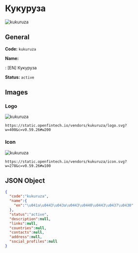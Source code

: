 
# Кукуруза 
![kukuruza](https://static.openfintech.io/vendors/kukuruza/logo.svg?w=400&c=v0.59.26#w200)  

## General 
 
**Code:** `kukuruza` 
 
**Name:** 
 
:	[EN] Кукуруза 
 
**Status:** `active` 
 

## Images 

### Logo 
 
![kukuruza](https://static.openfintech.io/vendors/kukuruza/logo.svg?w=400&c=v0.59.26#w200)  

```
https://static.openfintech.io/vendors/kukuruza/logo.svg?w=400&c=v0.59.26#w200
```  

### Icon 
 
![kukuruza](https://static.openfintech.io/vendors/kukuruza/icon.svg?w=278&c=v0.59.26#w100)  

```
https://static.openfintech.io/vendors/kukuruza/icon.svg?w=278&c=v0.59.26#w100
```  

## JSON Object 

```json
{
  "code":"kukuruza",
  "name":{
    "en":"\u041a\u0443\u043a\u0443\u0440\u0443\u0437\u0430"
  },
  "status":"active",
  "description":null,
  "links":null,
  "countries":null,
  "contacts":null,
  "address":null,
  "social_profiles":null
}
```  
